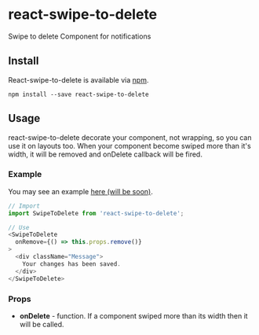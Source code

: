 # react-swipe-to-delete
Swipe to delete Component for notifications

## Install
React-swipe-to-delete is available via [npm](https://www.npmjs.com/package/react-swipe-to-delete).
```
npm install --save react-swipe-to-delete
```

## Usage
react-swipe-to-delete decorate your component, not wrapping, so you can use it on layouts too.
When your component become swiped more than it's width, it will be removed and onDelete callback will be fired.

### Example
You may see an example [here (will be soon)](http://hosembafer.github.io/react-swipe-to-delete/example/).
```js
// Import
import SwipeToDelete from 'react-swipe-to-delete';

// Use
<SwipeToDelete
  onRemove={() => this.props.remove()}
>
  <div className="Message">
    Your changes has been saved.
  </div>
</SwipeToDelete>

```

### Props
- **onDelete** - function. If a component swiped more than its width then it will be called.